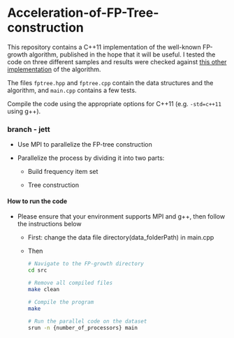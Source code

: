 # Acceleration-of-FP-Tree-construction

This repository contains a C++11 implementation of the well-known FP-growth algorithm, published in the hope that it will be useful. I tested the code on three different samples and results were checked against [this other implementation](http://www.borgelt.net/fpgrowth.html) of the algorithm.

The files `fptree.hpp` and `fptree.cpp` contain the data structures and the algorithm, and `main.cpp` contains a few tests.

Compile the code using the appropriate options for C++11 (e.g. `-std=c++11` using g++).


### branch - jett 

* Use MPI to parallelize the FP-tree construction

* Parallelize the process by dividing it into two parts:        
    * Build frequency item set
    
    * Tree construction

#### How to run the code

* Please ensure that your environment supports MPI and g++, then follow the instructions below

   * First: change the data file directory(data_folderPath) in main.cpp 

   * Then
       ```bash
       # Navigate to the FP-growth directory
       cd src
   
       # Remove all compiled files
       make clean
   
       # Compile the program
       make
   
       # Run the parallel code on the dataset
      srun -n {number_of_processors} main
       ```


